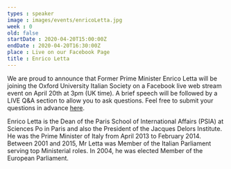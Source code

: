 ```yaml
---
types : speaker
image : images/events/enricoLetta.jpg
week : 0
old: false
startDate : 2020-04-20T15:00:00Z
endDate : 2020-04-20T16:30:00Z
place : Live on our Facebook Page
title : Enrico Letta
---
```


We are proud to announce that Former Prime Minister Enrico Letta will be joining the Oxford University Italian Society on a Facebook live web stream event on April 20th at 3pm (UK time).
A brief speech will be followed by a LIVE Q&A section to allow you to ask questions. Feel free to submit your questions in advance [here](tinyurl.com/wwfxh2s).

Enrico Letta is the Dean of the Paris School of International Affairs (PSIA) at Sciences Po in Paris and also the President of the Jacques Delors Institute.
He was the Prime Minister of Italy from April 2013 to February 2014. Between 2001 and 2015, Mr Letta was Member of the Italian Parliament serving top Ministerial roles. In 2004, he was elected Member of the European Parliament.
